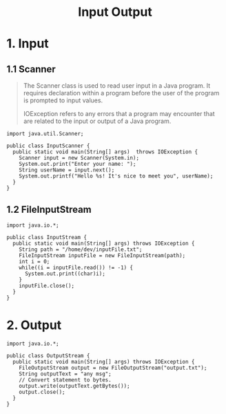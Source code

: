 <!-- HEADER -->
<div align="center">
  <h1 align="center">Input Output</h1>
</div>

# 1. Input

## 1.1 Scanner
> The Scanner class is used to read user input in a Java program. It requires declaration within a program before the user of the program is prompted to input values.
> 
> IOException refers to any errors that a program may encounter that are related to the input or output of a Java program.
```shell
import java.util.Scanner;

public class InputScanner {
  public static void main(String[] args)  throws IOException {
    Scanner input = new Scanner(System.in);
    System.out.print("Enter your name: ");
    String userName = input.next();
    System.out.printf("Hello %s! It's nice to meet you", userName);
  }
}
```

## 1.2 FileInputStream
```shell
import java.io.*;

public class InputStream {
  public static void main(String[] args) throws IOException {
    String path = "/home/dev/inputFile.txt";
    FileInputStream inputFile = new FileInputStream(path);
    int i = 0;    
    while((i = inputFile.read()) != -1) {    
      System.out.print((char)i);    
    }    
    inputFile.close();
  }
}
```

# 2. Output
```shell
import java.io.*;

public class OutputStream {
  public static void main(String[] args) throws IOException {
    FileOutputStream output = new FileOutputStream("output.txt");
    String outputText = "any msg";
    // Convert statement to bytes.
    output.write(outputText.getBytes());
    output.close();
  }
}
```
